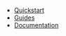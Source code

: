 <!-- docs/_sidebar.md -->

* [Quickstart](README.md)
* [Guides](EXAMPLES.md)
* [Documentation](DOCUMENTATION.md)